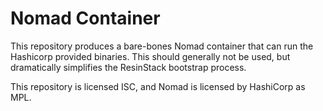 # Nomad Container

This repository produces a bare-bones Nomad container that can run the
Hashicorp provided binaries.  This should generally not be used, but
dramatically simplifies the ResinStack bootstrap process.

This repository is licensed ISC, and Nomad is licensed by HashiCorp as
MPL.
